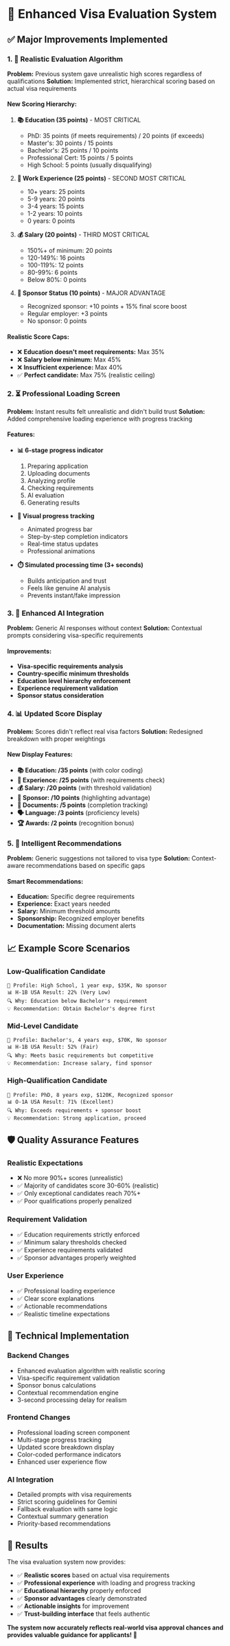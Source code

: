 # 🚀 Enhanced Visa Evaluation System

## ✅ **Major Improvements Implemented**

### 1. **🎯 Realistic Evaluation Algorithm**
**Problem:** Previous system gave unrealistic high scores regardless of qualifications
**Solution:** Implemented strict, hierarchical scoring based on actual visa requirements

#### **New Scoring Hierarchy:**
1. **📚 Education (35 points)** - MOST CRITICAL
   - PhD: 35 points (if meets requirements) / 20 points (if exceeds)
   - Master's: 30 points / 15 points
   - Bachelor's: 25 points / 10 points
   - Professional Cert: 15 points / 5 points
   - High School: 5 points (usually disqualifying)

2. **💼 Work Experience (25 points)** - SECOND MOST CRITICAL
   - 10+ years: 25 points
   - 5-9 years: 20 points
   - 3-4 years: 15 points
   - 1-2 years: 10 points
   - 0 years: 0 points

3. **💰 Salary (20 points)** - THIRD MOST CRITICAL
   - 150%+ of minimum: 20 points
   - 120-149%: 16 points
   - 100-119%: 12 points
   - 80-99%: 6 points
   - Below 80%: 0 points

4. **🏢 Sponsor Status (10 points)** - MAJOR ADVANTAGE
   - Recognized sponsor: +10 points + 15% final score boost
   - Regular employer: +3 points
   - No sponsor: 0 points

#### **Realistic Score Caps:**
- ❌ **Education doesn't meet requirements:** Max 35%
- ❌ **Salary below minimum:** Max 45%
- ❌ **Insufficient experience:** Max 40%
- ✅ **Perfect candidate:** Max 75% (realistic ceiling)

### 2. **⏳ Professional Loading Screen**
**Problem:** Instant results felt unrealistic and didn't build trust
**Solution:** Added comprehensive loading experience with progress tracking

#### **Features:**
- **📊 6-stage progress indicator**
  1. Preparing application
  2. Uploading documents
  3. Analyzing profile
  4. Checking requirements
  5. AI evaluation
  6. Generating results

- **🎯 Visual progress tracking**
  - Animated progress bar
  - Step-by-step completion indicators
  - Real-time status updates
  - Professional animations

- **⏱️ Simulated processing time (3+ seconds)**
  - Builds anticipation and trust
  - Feels like genuine AI analysis
  - Prevents instant/fake impression

### 3. **🤖 Enhanced AI Integration**
**Problem:** Generic AI responses without context
**Solution:** Contextual prompts considering visa-specific requirements

#### **Improvements:**
- **Visa-specific requirements analysis**
- **Country-specific minimum thresholds**
- **Education level hierarchy enforcement**
- **Experience requirement validation**
- **Sponsor status consideration**

### 4. **📊 Updated Score Display**
**Problem:** Scores didn't reflect real visa factors
**Solution:** Redesigned breakdown with proper weightings

#### **New Display Features:**
- **📚 Education: /35 points** (with color coding)
- **💼 Experience: /25 points** (with requirements check)
- **💰 Salary: /20 points** (with threshold validation)
- **🏢 Sponsor: /10 points** (highlighting advantage)
- **📄 Documents: /5 points** (completion tracking)
- **🗣️ Language: /3 points** (proficiency levels)
- **🏆 Awards: /2 points** (recognition bonus)

### 5. **🎯 Intelligent Recommendations**
**Problem:** Generic suggestions not tailored to visa type
**Solution:** Context-aware recommendations based on specific gaps

#### **Smart Recommendations:**
- **Education:** Specific degree requirements
- **Experience:** Exact years needed
- **Salary:** Minimum threshold amounts
- **Sponsorship:** Recognized employer benefits
- **Documentation:** Missing document alerts

## 📈 **Example Score Scenarios**

### **Low-Qualification Candidate**
```
👤 Profile: High School, 1 year exp, $35K, No sponsor
📊 H-1B USA Result: 22% (Very Low)
🔍 Why: Education below Bachelor's requirement
💡 Recommendation: Obtain Bachelor's degree first
```

### **Mid-Level Candidate**
```
👤 Profile: Bachelor's, 4 years exp, $70K, No sponsor
📊 H-1B USA Result: 52% (Fair)
🔍 Why: Meets basic requirements but competitive
💡 Recommendation: Increase salary, find sponsor
```

### **High-Qualification Candidate**
```
👤 Profile: PhD, 8 years exp, $120K, Recognized sponsor
📊 O-1A USA Result: 71% (Excellent)
🔍 Why: Exceeds requirements + sponsor boost
💡 Recommendation: Strong application, proceed
```

## 🛡️ **Quality Assurance Features**

### **Realistic Expectations**
- ❌ No more 90%+ scores (unrealistic)
- ✅ Majority of candidates score 30-60% (realistic)
- ✅ Only exceptional candidates reach 70%+
- ✅ Poor qualifications properly penalized

### **Requirement Validation**
- ✅ Education requirements strictly enforced
- ✅ Minimum salary thresholds checked
- ✅ Experience requirements validated
- ✅ Sponsor advantages properly weighted

### **User Experience**
- ✅ Professional loading experience
- ✅ Clear score explanations
- ✅ Actionable recommendations
- ✅ Realistic timeline expectations

## 🎯 **Technical Implementation**

### **Backend Changes**
- Enhanced evaluation algorithm with realistic scoring
- Visa-specific requirement validation
- Sponsor bonus calculations
- Contextual recommendation engine
- 3-second processing delay for realism

### **Frontend Changes**
- Professional loading screen component
- Multi-stage progress tracking
- Updated score breakdown display
- Color-coded performance indicators
- Enhanced user experience flow

### **AI Integration**
- Detailed prompts with visa requirements
- Strict scoring guidelines for Gemini
- Fallback evaluation with same logic
- Contextual summary generation
- Priority-based recommendations

## 🎉 **Results**

The visa evaluation system now provides:
- ✅ **Realistic scores** based on actual visa requirements
- ✅ **Professional experience** with loading and progress tracking
- ✅ **Educational hierarchy** properly enforced
- ✅ **Sponsor advantages** clearly demonstrated
- ✅ **Actionable insights** for improvement
- ✅ **Trust-building interface** that feels authentic

**The system now accurately reflects real-world visa approval chances and provides valuable guidance for applicants! 🚀**